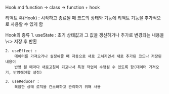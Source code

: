 
Hook.md
function -> class -> function + hook

리액트 훅(Hook) : 
    시작하고 종료될 때 코드의 상태와 기능에 리액트 기능을 추가적으로 사용할 수 있게 함

Hook의 종류
    1. useState : 
        초기 상태값과 그 값을 갱신하거나 추가로 변경되는 내용을\\<> 저장 후 반환
    
    2. useEffect : 
        데이터를 가져오거나 설정해줄 때 자동으로 새로 고쳐지면서 새로 추가된 코드나 저장된 내용이
        반영 될 때마다 새로고침이 되고나서 특정 작업이 수행될 수 있도록 함(데이터 가져오기, 반영해야할 설정)

    3. useReducer :
        복잡한 상태 로직을 간소화하고 관리하기 위해 사용